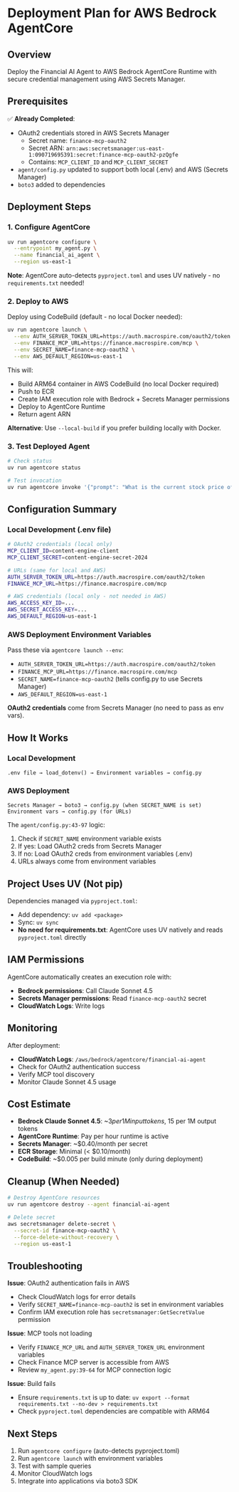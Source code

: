# Deployment Plan for AWS Bedrock AgentCore

## Overview
Deploy the Financial AI Agent to AWS Bedrock AgentCore Runtime with secure credential management using AWS Secrets Manager.

## Prerequisites

✅ **Already Completed**:
- OAuth2 credentials stored in AWS Secrets Manager
  - Secret name: `finance-mcp-oauth2`
  - Secret ARN: `arn:aws:secretsmanager:us-east-1:090719695391:secret:finance-mcp-oauth2-pzQgfe`
  - Contains: `MCP_CLIENT_ID` and `MCP_CLIENT_SECRET`
- `agent/config.py` updated to support both local (.env) and AWS (Secrets Manager)
- `boto3` added to dependencies

## Deployment Steps

### 1. Configure AgentCore

```bash
uv run agentcore configure \
  --entrypoint my_agent.py \
  --name financial_ai_agent \
  --region us-east-1
```

**Note**: AgentCore auto-detects `pyproject.toml` and uses UV natively - no `requirements.txt` needed!

### 2. Deploy to AWS

Deploy using CodeBuild (default - no local Docker needed):

```bash
uv run agentcore launch \
  --env AUTH_SERVER_TOKEN_URL=https://auth.macrospire.com/oauth2/token \
  --env FINANCE_MCP_URL=https://finance.macrospire.com/mcp \
  --env SECRET_NAME=finance-mcp-oauth2 \
  --env AWS_DEFAULT_REGION=us-east-1
```

This will:
- Build ARM64 container in AWS CodeBuild (no local Docker required)
- Push to ECR
- Create IAM execution role with Bedrock + Secrets Manager permissions
- Deploy to AgentCore Runtime
- Return agent ARN

**Alternative**: Use `--local-build` if you prefer building locally with Docker.

### 3. Test Deployed Agent

```bash
# Check status
uv run agentcore status

# Test invocation
uv run agentcore invoke '{"prompt": "What is the current stock price of TSLA?"}'
```

## Configuration Summary

### Local Development (.env file)
```bash
# OAuth2 credentials (local only)
MCP_CLIENT_ID=content-engine-client
MCP_CLIENT_SECRET=content-engine-secret-2024

# URLs (same for local and AWS)
AUTH_SERVER_TOKEN_URL=https://auth.macrospire.com/oauth2/token
FINANCE_MCP_URL=https://finance.macrospire.com/mcp

# AWS credentials (local only - not needed in AWS)
AWS_ACCESS_KEY_ID=...
AWS_SECRET_ACCESS_KEY=...
AWS_DEFAULT_REGION=us-east-1
```

### AWS Deployment Environment Variables
Pass these via `agentcore launch --env`:
- `AUTH_SERVER_TOKEN_URL=https://auth.macrospire.com/oauth2/token`
- `FINANCE_MCP_URL=https://finance.macrospire.com/mcp`
- `SECRET_NAME=finance-mcp-oauth2` (tells config.py to use Secrets Manager)
- `AWS_DEFAULT_REGION=us-east-1`

**OAuth2 credentials** come from Secrets Manager (no need to pass as env vars).

## How It Works

### Local Development
```
.env file → load_dotenv() → Environment variables → config.py
```

### AWS Deployment
```
Secrets Manager → boto3 → config.py (when SECRET_NAME is set)
Environment vars → config.py (for URLs)
```

The `agent/config.py:43-97` logic:
1. Check if `SECRET_NAME` environment variable exists
2. If yes: Load OAuth2 creds from Secrets Manager
3. If no: Load OAuth2 creds from environment variables (.env)
4. URLs always come from environment variables

## Project Uses UV (Not pip)

Dependencies managed via `pyproject.toml`:
- Add dependency: `uv add <package>`
- Sync: `uv sync`
- **No need for requirements.txt**: AgentCore uses UV natively and reads `pyproject.toml` directly

## IAM Permissions

AgentCore automatically creates an execution role with:
- **Bedrock permissions**: Call Claude Sonnet 4.5
- **Secrets Manager permissions**: Read `finance-mcp-oauth2` secret
- **CloudWatch Logs**: Write logs

## Monitoring

After deployment:
- **CloudWatch Logs**: `/aws/bedrock/agentcore/financial-ai-agent`
- Check for OAuth2 authentication success
- Verify MCP tool discovery
- Monitor Claude Sonnet 4.5 usage

## Cost Estimate

- **Bedrock Claude Sonnet 4.5**: ~$3 per 1M input tokens, ~$15 per 1M output tokens
- **AgentCore Runtime**: Pay per hour runtime is active
- **Secrets Manager**: ~$0.40/month per secret
- **ECR Storage**: Minimal (< $0.10/month)
- **CodeBuild**: ~$0.005 per build minute (only during deployment)

## Cleanup (When Needed)

```bash
# Destroy AgentCore resources
uv run agentcore destroy --agent financial-ai-agent

# Delete secret
aws secretsmanager delete-secret \
  --secret-id finance-mcp-oauth2 \
  --force-delete-without-recovery \
  --region us-east-1
```

## Troubleshooting

**Issue**: OAuth2 authentication fails in AWS
- Check CloudWatch logs for error details
- Verify `SECRET_NAME=finance-mcp-oauth2` is set in environment variables
- Confirm IAM execution role has `secretsmanager:GetSecretValue` permission

**Issue**: MCP tools not loading
- Verify `FINANCE_MCP_URL` and `AUTH_SERVER_TOKEN_URL` environment variables
- Check Finance MCP server is accessible from AWS
- Review `my_agent.py:39-64` for MCP connection logic

**Issue**: Build fails
- Ensure `requirements.txt` is up to date: `uv export --format requirements.txt --no-dev > requirements.txt`
- Check `pyproject.toml` dependencies are compatible with ARM64

## Next Steps

1. Run `agentcore configure` (auto-detects pyproject.toml)
2. Run `agentcore launch` with environment variables
3. Test with sample queries
4. Monitor CloudWatch logs
5. Integrate into applications via boto3 SDK
